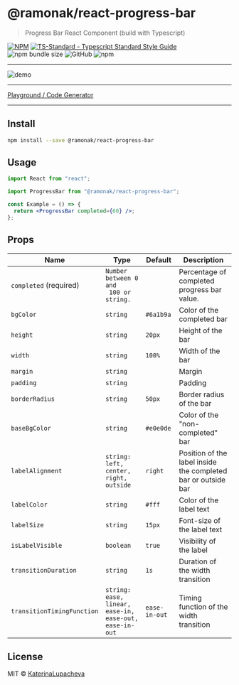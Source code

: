 # @ramonak/react-progress-bar

> Progress Bar React Component (build with Typescript)

[![NPM](https://img.shields.io/npm/v/@ramonak/react-progress-bar.svg)](https://www.npmjs.com/package/@ramonak/react-progress-bar) 
[![TS-Standard - Typescript Standard Style Guide](https://badgen.net/badge/code%20style/ts-standard/blue?icon=typescript)](https://github.com/standard/ts-standard)
![npm bundle size](https://img.shields.io/bundlephobia/min/@ramonak/react-progress-bar)
![GitHub](https://img.shields.io/github/license/katerinalupacheva/react-progress-bar)
![npm](https://img.shields.io/npm/dw/@ramonak/react-progress-bar)

---

![demo](https://i.ibb.co/Fgh0BsD/animated-demo.gif)

---

[Playground / Code Generator](https://katerinalupacheva.github.io/react-progress-bar/)

---

## Install

```bash
npm install --save @ramonak/react-progress-bar
```

## Usage

```jsx
import React from "react";

import ProgressBar from "@ramonak/react-progress-bar";

const Example = () => {
  return <ProgressBar completed={60} />;
};
```

## Props

| Name                       | Type                                                           | Default       | Description                                                   |
| -------------------------- | -------------------------------------------------------------- | ------------- | ------------------------------------------------------------- |
| `completed` (required)     | `Number between 0 and` <br/>` 100 or string.`                  |               | Percentage of completed progress bar value. <br/>             |
| `bgColor`                  | `string`                                                       | `#6a1b9a`     | Color of the completed bar                                    |
| `height`                   | `string`                                                       | `20px`        | Height of the bar                                             |
| `width`                    | `string`                                                       | `100%`        | Width of the bar                                              |
| `margin`                   | `string`                                                       |               | Margin                                                        |
| `padding`                  | `string`                                                       |               | Padding                                                       |
| `borderRadius`             | `string`                                                       | `50px`        | Border radius of the bar                                      |
| `baseBgColor`              | `string`                                                       | `#e0e0de`     | Color of the "non-completed" bar                              |
| `labelAlignment`           | `string:` <br/> `left, center, right, outside`                 | `right`       | Position of the label inside the completed bar or outside bar |
| `labelColor`               | `string`                                                       | `#fff`        | Color of the label text                                       |
| `labelSize`                | `string`                                                       | `15px`        | Font-size of the label text                                   |
| `isLabelVisible`           | `boolean`                                                      | `true`        | Visibility of the label                                       |
| `transitionDuration`       | `string`                                                       | `1s`          | Duration of the width transition                              |
| `transitionTimingFunction` | `string:` <br/> `ease, linear, ease-in, ease-out, ease-in-out` | `ease-in-out` | Timing function of the width transition                       |

## License

MIT © [KaterinaLupacheva](https://github.com/KaterinaLupacheva)
